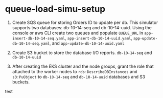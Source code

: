 # queue-load-simu-setup

1. Create SQS queue for storing Orders ID to update per db. This simulator supports two databases: db-10-14-seq and db-10-14-uuid. Using the console or aws CLI create two queues and populate `QUEUE_URL` in `app-insert-db-10-14-seq.yaml`, `app-insert-db-10-14-uuid.yaml`, `app-update-db-10-14-seq.yaml`, and `app-update-db-10-14-uuid.yaml`  

2. Create S3 bucket to store the database I/O reports. `db-10-14-seq` and `db-10-14-uuid`

3. After creating the EKS cluster and the node groups, grant the role that attached to the worker nodes to `rds:DescribeDBInstances` and `s3:PuObject` to `db-10-14-seq` and `db-10-14-uuid` databases and S3 buckets.

test
